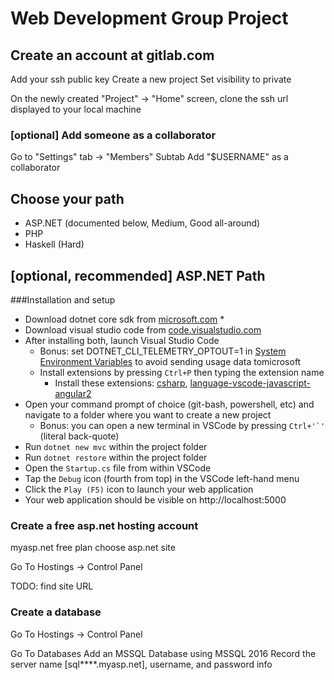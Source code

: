# Web Development Group Project

## Create an account at gitlab.com
Add your ssh public key
Create a new project
Set visibility to private

On the newly created "Project" -> "Home" screen, clone the ssh url displayed to your local machine

### [optional] Add someone as a collaborator
Go to "Settings" tab -> "Members" Subtab
Add "$USERNAME" as a collaborator


## Choose your path
   * ASP.NET (documented below, Medium, Good all-around)
   * PHP
   * Haskell (Hard)

## [optional, recommended] ASP.NET Path 

###Installation and setup

   * Download dotnet core sdk from [microsoft.com](https://www.microsoft.com/net/core#windowscmd)
      * 
   * Download visual studio code from [code.visualstudio.com](https://code.visualstudio.com)
   * After installing both, launch Visual Studio Code
      * Bonus: set DOTNET_CLI_TELEMETRY_OPTOUT=1 in [System Environment Variables](https://www.kb.wisc.edu/cae/page.php?id=24500) to avoid sending usage data tomicrosoft
      * Install extensions by pressing `Ctrl+P` then typing the extension name
         * Install these extensions: [csharp](https://marketplace.visualstudio.com/items?itemName=ms-vscode.csharp), [language-vscode-javascript-angular2](https://marketplace.visualstudio.com/items?itemName=nwallace.language-vscode-javascript-angular2)
   * Open your command prompt of choice (git-bash, powershell, etc) and navigate to a folder where you want to create a new project
      * Bonus: you can open a new terminal in VSCode by pressing ``Ctrl+'`'`` (literal back-quote)
   * Run `dotnet new mvc` within the project folder
   * Run `dotnet restore` within the project folder
   * Open the `Startup.cs` file from within VSCode
   * Tap the `Debug` icon (fourth from top) in the VSCode left-hand menu
   * Click the `Play (F5)` icon to launch your web application
   * Your web application should be visible on http://localhost:5000


### Create a free asp.net hosting account
myasp.net
free plan
choose asp.net site

Go To Hostings -> Control Panel

TODO: find site URL 



### Create a database
Go To Hostings -> Control Panel

Go To Databases
Add an MSSQL Database using MSSQL 2016
Record the server name [sql****.myasp.net], username, and password info
